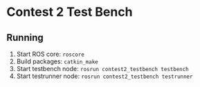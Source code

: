 # Contest 2 Test Bench

## Running

1. Start ROS core: `roscore`
2. Build packages: `catkin_make`
3. Start testbench node: `rosrun contest2_testbench testbench`
4. Start testrunner node: `rosrun contest2_testbench testrunner`
